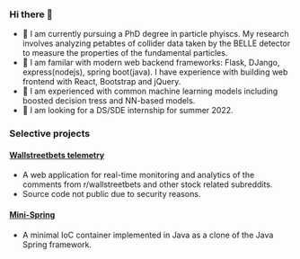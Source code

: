 ### Hi there 👋

<!--
**ch2ohch2oh/ch2ohch2oh** is a ✨ _special_ ✨ repository because its `README.md` (this file) appears on your GitHub profile.

Here are some ideas to get you started:

- 🔭 I’m currently working on ...
- 🌱 I’m currently learning ...
- 👯 I’m looking to collaborate on ...
- 🤔 I’m looking for help with ...
- 💬 Ask me about ...
- 📫 How to reach me: ...
- 😄 Pronouns: ...
- ⚡ Fun fact: ...
-->

- 🔭 I am currently pursuing a PhD degree in particle phyiscs.
  My research involves analyzing petabtes of collider data 
  taken by the BELLE detector to measure the properties of the 
  fundamental particles. 
- 🌱 I am familar with modern web backend frameworks: Flask, DJango,
  express(nodejs), spring boot(java). I have experience with building
  web frontend with React, Bootstrap and jQuery.
- 👯 I am experienced with common machine learning models including 
  boosted decision tress and NN-based models.
- 🤔 I am looking for a DS/SDE internship for summer 2022.

### Selective projects

#### [Wallstreetbets telemetry](https://github.com/ch2ohch2oh/wallst_telemetry_public)
- A web application for real-time monitoring and analytics of 
  the comments from r/wallstreetbets and other stock related subreddits.
- Source code not public due to security reasons.

#### [Mini-Spring](https://github.com/ch2ohch2oh/mini-spring)
- A minimal IoC container implemented in Java as a clone 
  of the Java Spring framework.

